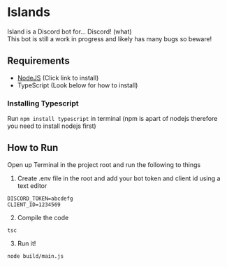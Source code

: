 # Islands
Island is a Discord bot for... Discord! (what)  
This bot is still a work in progress and likely has many bugs so beware!

## Requirements
- [NodeJS](https://nodejs.org) (Click link to install)
- TypeScript (Look below for how to install)

### Installing Typescript
Run `npm install typescript` in terminal (npm is apart of nodejs therefore you need to install nodejs first)

## How to Run
Open up Terminal in the project root and run the following to things  
1. Create .env file in the root and add your bot token and client id using a text editor
```
DISCORD_TOKEN=abcdefg
CLIENT_ID=1234569
```
2. Compile the code
```
tsc
```
3. Run it!
```
node build/main.js
```
